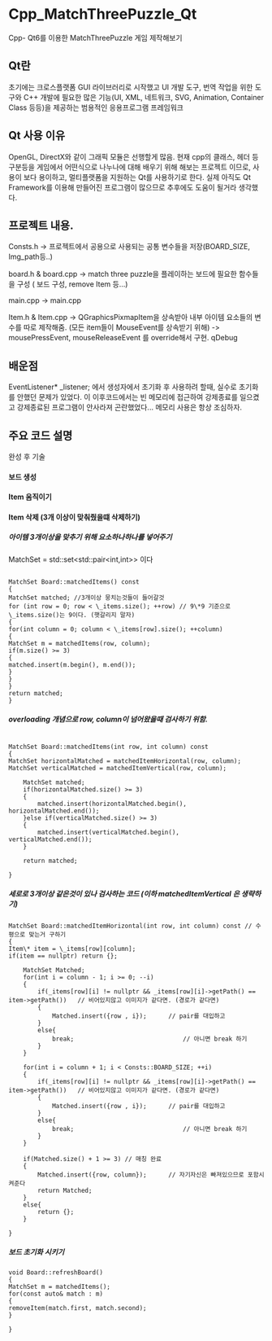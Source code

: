# Cpp_MatchThreePuzzle_Qt

Cpp- Qt6를 이용한 MatchThreePuzzle 게임 제작해보기

## Qt란

초기에는 크로스플랫폼 GUI 라이브러리로 시작했고 UI 개발 도구,
번역 작업을 위한 도구와 C++ 개발에 필요한 많은 기능(UI, XML, 네트워크, SVG, Animation, Container Class 등등)을 제공하는 범용적인 응용프로그램 프레임워크

## Qt 사용 이유

OpenGL, DirectX와 같이 그래픽 모듈은 선행할게 많음. 현재 cpp의 클래스, 헤더 등 구분등을 게임에서 어떤식으로 나누나에 대해 배우기 위해 해보는 프로젝트 이므로,
사용이 보다 용이하고, 멀티플랫폼을 지원하는 Qt를 사용하기로 한다.
실제 아직도 Qt Framework를 이용해 만들어진 프로그램이 많으므로 추후에도 도움이 될거라 생각했다.

## 프로젝트 내용.

Consts.h -> 프로젝트에서 공용으로 사용되는 공통 변수들을 저장(BOARD_SIZE, Img_path등..)

board.h & board.cpp -> match three puzzle을 플레이하는 보드에 필요한 함수들을 구성 ( 보드 구성, remove Item 등...)

main.cpp -> main.cpp

Item.h & Item.cpp -> QGraphicsPixmapItem을 상속받아 내부 아이템 요소들의 변수를 따로 제작해줌. (모든 item들이 MouseEvent를 상속받기 위해)
-> mousePressEvent, mouseReleaseEvent 를 override해서 구현. qDebug

## 배운점

EventListener\* \_listener; 에서 생성자에서 초기화 후 사용하려 할때, 실수로 초기화를 안했던 문제가 있었다.
이 이후코드에서는 빈 메모리에 접근하여 강제종료를 일으켰고 강제종료된 프로그램이 안사라져 곤란했었다... 메모리 사용은 항상 조심하자.

## 주요 코드 설명

완성 후 기술

#### 보드 생성

#### Item 움직이기

#### Item 삭제 (3개 이상이 맞춰줬을떄 삭제하기)

##### 아이템 3개이상을 맞추기 위해 요소하나하나를 넣어주기
MatchSet = std::set<std::pair<int,int>> 이다

```

MatchSet Board::matchedItems() const
{
MatchSet matched; //3개이상 뭉치는것들이 들어갈것
for (int row = 0; row < \_items.size(); ++row) // 9\*9 기준으로 \_items.size()는 9이다. (햇갈리지 말자)
{
for(int column = 0; column < \_items[row].size(); ++column)
{
MatchSet m = matchedItems(row, column);
if(m.size() >= 3)
{
matched.insert(m.begin(), m.end());
}
}
}
return matched;
}

```

##### overloading 개념으로 row, column이 넘어왔을때 검사하기 위함.

```

MatchSet Board::matchedItems(int row, int column) const
{
MatchSet horizontalMatched = matchedItemHorizontal(row, column);
MatchSet verticalMatched = matchedItemVertical(row, column);

    MatchSet matched;
    if(horizontalMatched.size() >= 3)
    {
        matched.insert(horizontalMatched.begin(), horizontalMatched.end());
    }else if(verticalMatched.size() >= 3)
    {
        matched.insert(verticalMatched.begin(), verticalMatched.end());
    }

    return matched;

}
```

##### 세로로 3개이상 같은것이 있나 검사하는 코드 (이하 matchedItemVertical 은 생략하기)

```
MatchSet Board::matchedItemHorizontal(int row, int column) const // 수평으로 맞는거 구하기
{
Item\* item = \_items[row][column];
if(item == nullptr) return {};

    MatchSet Matched;
    for(int i = column - 1; i >= 0; --i)
    {
        if(_items[row][i] != nullptr && _items[row][i]->getPath() == item->getPath())   // 비어있지않고 이미지가 같다면. (경로가 같다면)
        {
            Matched.insert({row , i});      // pair를 대입하고
        }
        else{
            break;                              // 아니면 break 하기
        }
    }

    for(int i = column + 1; i < Consts::BOARD_SIZE; ++i)
    {
        if(_items[row][i] != nullptr && _items[row][i]->getPath() == item->getPath())   // 비어있지않고 이미지가 같다면. (경로가 같다면)
        {
            Matched.insert({row , i});      // pair를 대입하고
        }
        else{
            break;                              // 아니면 break 하기
        }
    }

    if(Matched.size() + 1 >= 3) // 매칭 완료
    {
        Matched.insert({row, column});      // 자기자신은 빠져있으므로 포함시켜준다
        return Matched;
    }
    else{
        return {};
    }

}
```

##### 보드 초기화 시키기

```
void Board::refreshBoard()
{
MatchSet m = matchedItems();
for(const auto& match : m)
{
removeItem(match.first, match.second);
}

}
```
